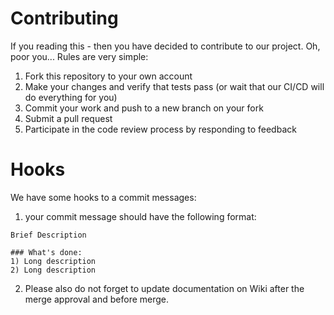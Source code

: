 # Contributing

If you reading this - then you have decided to contribute to our project. Oh, poor you...
Rules are very simple:
1. Fork this repository to your own account
2. Make your changes and verify that tests pass (or wait that our CI/CD will do everything for you)
3. Commit your work and push to a new branch on your fork
4. Submit a pull request
5. Participate in the code review process by responding to feedback

# Hooks 

We have some hooks to a commit messages:
1) your commit message should have the following format:
```
Brief Description

### What's done:
1) Long description
2) Long description  
```

2) Please also do not forget to update documentation on Wiki after the merge approval and before merge.
